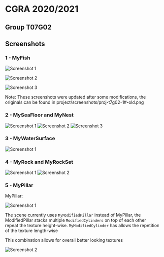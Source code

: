 # CGRA 2020/2021

## Group T07G02

## Screenshots

### 1 - MyFish


![Screenshot 1](project/screenshots/proj-t7g02-1a.png)

![Screenshot 2](project/screenshots/proj-t7g02-1b.png)

![Screenshot 3](project/screenshots/proj-t7g02-1c.png)

Note: These screenshots were updated after some modifications, the originals can be found in project/screenshots/proj-t7g02-1#-old.png


### 2 - MySeaFloor and MyNest

![Screenshot 1](project/screenshots/proj-t7g02-2a.png)
![Screenshot 2](project/screenshots/proj-t7g02-2b.png)
![Screenshot 3](project/screenshots/proj-t7g02-2c.png)

### 3 - MyWaterSurface

![Screenshot 1](project/screenshots/proj-t7g02-3.png)

### 4 - MyRock and MyRockSet

![Screenshot 1](project/screenshots/proj-t7g02-4a.png)
![Screenshot 2](project/screenshots/proj-t7g02-4b.png)

### 5 - MyPillar

MyPillar:

![Screenshot 1](project/screenshots/proj-t7g02-5a.png)

The scene currently uses `MyModifiedPillar` instead of MyPillar, the ModifiedPillar stacks multiple `ModifiedCylinders` on top of each other repeat the texture height-wise. `MyModifiedCylinder` has allows the repetition of the texture length-wise

This combination allows for overall better looking textures

![Screenshot 2](project/screenshots/proj-t7g02-5b.png)
